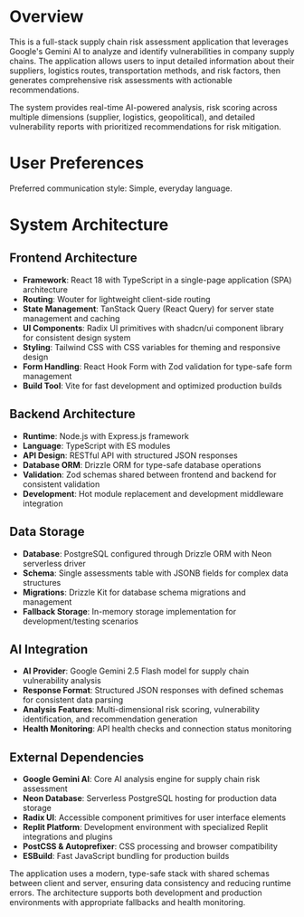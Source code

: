 # Overview

This is a full-stack supply chain risk assessment application that leverages Google's Gemini AI to analyze and identify vulnerabilities in company supply chains. The application allows users to input detailed information about their suppliers, logistics routes, transportation methods, and risk factors, then generates comprehensive risk assessments with actionable recommendations.

The system provides real-time AI-powered analysis, risk scoring across multiple dimensions (supplier, logistics, geopolitical), and detailed vulnerability reports with prioritized recommendations for risk mitigation.

# User Preferences

Preferred communication style: Simple, everyday language.

# System Architecture

## Frontend Architecture
- **Framework**: React 18 with TypeScript in a single-page application (SPA) architecture
- **Routing**: Wouter for lightweight client-side routing
- **State Management**: TanStack Query (React Query) for server state management and caching
- **UI Components**: Radix UI primitives with shadcn/ui component library for consistent design system
- **Styling**: Tailwind CSS with CSS variables for theming and responsive design
- **Form Handling**: React Hook Form with Zod validation for type-safe form management
- **Build Tool**: Vite for fast development and optimized production builds

## Backend Architecture
- **Runtime**: Node.js with Express.js framework
- **Language**: TypeScript with ES modules
- **API Design**: RESTful API with structured JSON responses
- **Database ORM**: Drizzle ORM for type-safe database operations
- **Validation**: Zod schemas shared between frontend and backend for consistent validation
- **Development**: Hot module replacement and development middleware integration

## Data Storage
- **Database**: PostgreSQL configured through Drizzle ORM with Neon serverless driver
- **Schema**: Single assessments table with JSONB fields for complex data structures
- **Migrations**: Drizzle Kit for database schema migrations and management
- **Fallback Storage**: In-memory storage implementation for development/testing scenarios

## AI Integration
- **AI Provider**: Google Gemini 2.5 Flash model for supply chain vulnerability analysis
- **Response Format**: Structured JSON responses with defined schemas for consistent data parsing
- **Analysis Features**: Multi-dimensional risk scoring, vulnerability identification, and recommendation generation
- **Health Monitoring**: API health checks and connection status monitoring

## External Dependencies

- **Google Gemini AI**: Core AI analysis engine for supply chain risk assessment
- **Neon Database**: Serverless PostgreSQL hosting for production data storage
- **Radix UI**: Accessible component primitives for user interface elements
- **Replit Platform**: Development environment with specialized Replit integrations and plugins
- **PostCSS & Autoprefixer**: CSS processing and browser compatibility
- **ESBuild**: Fast JavaScript bundling for production builds

The application uses a modern, type-safe stack with shared schemas between client and server, ensuring data consistency and reducing runtime errors. The architecture supports both development and production environments with appropriate fallbacks and health monitoring.